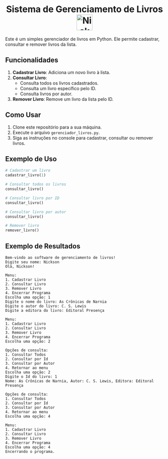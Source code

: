 ## <h1 align="center">Sistema de Gerenciamento de Livros <img align="center" alt="Nickson-Python" height="50" width="50" src="https://cdn.jsdelivr.net/gh/devicons/devicon@latest/icons/python/python-original.svg" /></h1> 

Este é um simples gerenciador de livros em Python. Ele permite cadastrar, consultar e remover livros da lista.

## Funcionalidades

1. **Cadastrar Livro**: Adiciona um novo livro à lista.
2. **Consultar Livro**:
    - Consulta todos os livros cadastrados.
    - Consulta um livro específico pelo ID.
    - Consulta livros por autor.
3. **Remover Livro**: Remove um livro da lista pelo ID.

## Como Usar

1. Clone este repositório para a sua máquina.
2. Execute o arquivo `gerenciador_livros.py`.
3. Siga as instruções no console para cadastrar, consultar ou remover livros.

## Exemplo de Uso

```python
# Cadastrar um livro
cadastrar_livro(1)

# Consultar todos os livros
consultar_livro()

# Consultar livro por ID
consultar_livro()

# Consultar livro por autor
consultar_livro()

# Remover livro
remover_livro()
```

## Exemplo de Resultados

```
Bem-vindo ao software de gerenciamento de livros!
Digite seu nome: Nickson
Olá, Nickson!       

Menu:
1. Cadastrar Livro  
2. Consultar Livro  
3. Remover Livro    
4. Encerrar Programa
Escolha uma opção: 1
Digite o nome do livro: As Crônicas de Narnia
Digite o autor do livro: C. S. Lewis
Digite a editora do livro: Editoral Presença

Menu:
1. Cadastrar Livro
2. Consultar Livro
3. Remover Livro
4. Encerrar Programa
Escolha uma opção: 2

Opções de consulta:
1. Consultar Todos
2. Consultar por Id
3. Consultar por Autor
4. Retornar ao menu
Escolha uma opção: 2
Digite o Id do livro: 1
Nome: As Crônicas de Narnia, Autor: C. S. Lewis, Editora: Editoral Presença

Opções de consulta:
1. Consultar Todos
2. Consultar por Id
3. Consultar por Autor
4. Retornar ao menu
Escolha uma opção: 4

Menu:
1. Cadastrar Livro
2. Consultar Livro
3. Remover Livro
4. Encerrar Programa
Escolha uma opção: 4
Encerrando o programa.
```
